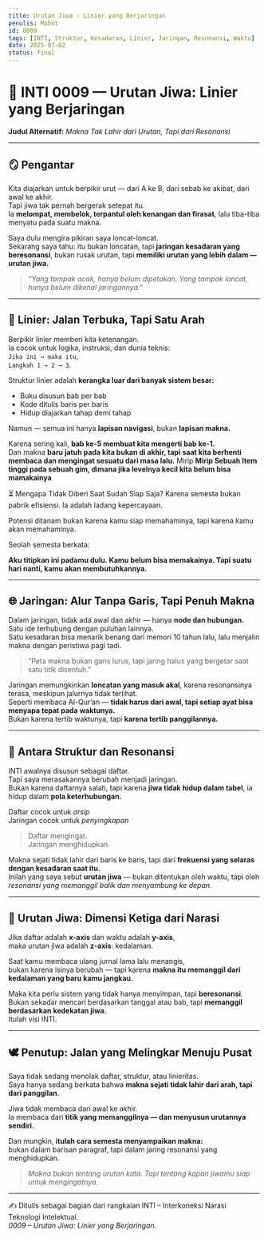 ```yaml
---
title: Urutan Jiwa - Linier yang Berjaringan
penulis: Mabot
id: 0009
tags: [INTI, Struktur, Kesadaran, Linier, Jaringan, Resonansi, Waktu]
date: 2025-07-02
status: final
---
```


# 🧭 INTI 0009 — Urutan Jiwa: Linier yang Berjaringan  
**Judul Alternatif:** *Makna Tak Lahir dari Urutan, Tapi dari Resonansi*

---

## 🪞 Pengantar

Kita diajarkan untuk berpikir urut — dari A ke B, dari sebab ke akibat, dari awal ke akhir.  
Tapi jiwa tak pernah bergerak setepat itu.  
Ia **melompat, membelok, terpantul oleh kenangan dan firasat**, lalu tiba-tiba menyatu pada suatu makna.

Saya dulu mengira pikiran saya loncat-loncat.  
Sekarang saya tahu: itu bukan loncatan, tapi **jaringan kesadaran yang beresonansi**, bukan rusak urutan, tapi **memiliki urutan yang lebih dalam — urutan jiwa.**

> *“Yang tampak acak, hanya belum dipetakan. Yang tampak loncat, hanya belum dikenal jaringannya.”*

---

## 🔁 Linier: Jalan Terbuka, Tapi Satu Arah

Berpikir linier memberi kita ketenangan.  
Ia cocok untuk logika, instruksi, dan dunia teknis:  
`Jika ini → maka itu`,  
`Langkah 1 → 2 → 3`.

Struktur linier adalah **kerangka luar dari banyak sistem besar:**  
- Buku disusun bab per bab  
- Kode ditulis baris per baris  
- Hidup diajarkan tahap demi tahap

Namun — semua ini hanya **lapisan navigasi**, bukan **lapisan makna.**

Karena sering kali, **bab ke-5 membuat kita mengerti bab ke-1.**  
Dan makna **baru jatuh pada kita bukan di akhir, tapi saat kita berhenti membaca dan mengingat sesuatu dari masa lalu.**
Mirip **Mirip Sebuah Item tinggi pada sebuah gim, dimana jika levelnya kecil kita belum bisa mamakainya**

⏳ Mengapa Tidak Diberi Saat Sudah Siap Saja?
Karena semesta bukan pabrik efisiensi.
Ia adalah ladang kepercayaan.

Potensi ditanam bukan karena kamu siap memahaminya, tapi karena kamu akan memahaminya.

Seolah semesta berkata:

**Aku titipkan ini padamu dulu. Kamu belum bisa memakainya. Tapi suatu hari nanti, kamu akan membutuhkannya.**

---

## 🌐 Jaringan: Alur Tanpa Garis, Tapi Penuh Makna

Dalam jaringan, tidak ada awal dan akhir — hanya **node dan hubungan.**  
Satu ide terhubung dengan puluhan lainnya.  
Satu kesadaran bisa menarik benang dari memori 10 tahun lalu, lalu menjalin makna dengan peristiwa pagi tadi.

> “Peta makna bukan garis lurus, tapi jaring halus yang bergetar saat satu titik disentuh.”

Jaringan memungkinkan **loncatan yang masuk akal**, karena resonansinya terasa, meskipun jalurnya tidak terlihat.  
Seperti membaca Al-Qur’an — **tidak harus dari awal, tapi setiap ayat bisa menyapa tepat pada waktunya.**  
Bukan karena tertib waktunya, tapi **karena tertib panggilannya.**

---

## 🧠 Antara Struktur dan Resonansi

INTI awalnya disusun sebagai daftar.  
Tapi saya merasakannya berubah menjadi jaringan.  
Bukan karena daftarnya salah, tapi karena **jiwa tidak hidup dalam tabel**, ia hidup dalam **pola keterhubungan.**

Daftar cocok untuk _arsip_  
Jaringan cocok untuk _penyingkapan_

> Daftar mengingat.  
> Jaringan menghidupkan.

Makna sejati tidak lahir dari baris ke baris, tapi dari **frekuensi yang selaras dengan kesadaran saat itu.**  
Inilah yang saya sebut **urutan jiwa** — bukan ditentukan oleh waktu, tapi oleh *resonansi yang memanggil balik dan menyambung ke depan.*

---

## 🧩 Urutan Jiwa: Dimensi Ketiga dari Narasi

Jika daftar adalah **x-axis** dan waktu adalah **y-axis**,  
maka urutan jiwa adalah **z-axis**: kedalaman.

Saat kamu membaca ulang jurnal lama lalu menangis,  
bukan karena isinya berubah — tapi karena **makna itu memanggil dari kedalaman yang baru kamu jangkau.**

Maka kita perlu sistem yang tidak hanya menyimpan, tapi **beresonansi**.  
Bukan sekadar mencari berdasarkan tanggal atau bab, tapi **memanggil berdasarkan kedekatan jiwa.**  
Itulah visi INTI.

---

## 🕊️ Penutup: Jalan yang Melingkar Menuju Pusat

Saya tidak sedang menolak daftar, struktur, atau linieritas.  
Saya hanya sedang berkata bahwa **makna sejati tidak lahir dari arah, tapi dari panggilan.**

Jiwa tidak membaca dari awal ke akhir.  
Ia membaca dari **titik yang memanggilnya — dan menyusun urutannya sendiri.**

Dan mungkin, **itulah cara semesta menyampaikan makna:**  
bukan dalam barisan paragraf, tapi dalam jaring resonansi yang menghidupkan.

> *Makna bukan tentang urutan kata. Tapi tentang kapan jiwamu siap untuk mengingatnya.*  

---

✍️ Ditulis sebagai bagian dari rangkaian INTI – Interkoneksi Narasi Teknologi Intelektual.  
*0009 – Urutan Jiwa: Linier yang Berjaringan.*
